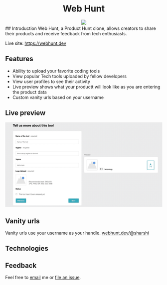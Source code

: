 <center>
<h1>Web Hunt</h1>

<!-- ![web-hunt logo](app/assets/images/w-logo.png) -->
<img src="https://i.imgur.com/uoAl0Fc.png" />
</center>
## Introduction
Web Hunt, a Product Hunt clone, allows creators to share their products and receive feedback from tech enthusiasts.

Live site: <a href='https://webhunt.dev'>https://webhunt.dev</a>

## Features 
 - Ability to upload your favorite coding tools
 - View popular Tech tools uploaded by fellow developers
 - View user profiles to see their activity
 - Live preview shows what your productt will look like as you are entering the product data
 - Custom vanity urls based on your username





## Live preview
![gif](app/assets/images/live-preview.gif)


## Vanity urls
Vanity urls use your username as your handle.
[webhunt.dev/@sharshi](https://webhunt.dev/@sharshi)



## Technologies 


## Feedback

Feel free to [email](mailto:sborisute@webhunt.dev) me or [file an issue](https://github.com/sharshi/Web-Hunt/issues/new).